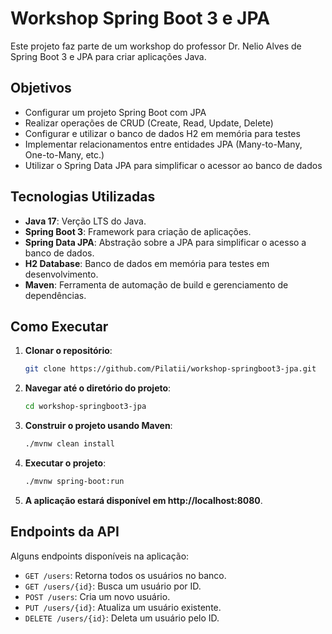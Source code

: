 # Workshop Spring Boot 3 e JPA

Este projeto faz parte de um workshop do professor Dr. Nelio Alves de Spring Boot 3 e JPA para criar aplicações Java.

## Objetivos

- Configurar um projeto Spring Boot com JPA
- Realizar operações de CRUD (Create, Read, Update, Delete)
- Configurar e utilizar o banco de dados H2 em memória para testes
- Implementar relacionamentos entre entidades JPA (Many-to-Many, One-to-Many, etc.)
- Utilizar o Spring Data JPA para simplificar o acessor ao banco de dados

## Tecnologias Utilizadas

- **Java 17**: Verção LTS do Java.
- **Spring Boot 3**: Framework para criação de aplicações.
- **Spring Data JPA**: Abstração sobre a JPA para simplificar o acesso a banco de dados.
- **H2 Database**: Banco de dados em memória para testes em desenvolvimento.
- **Maven**: Ferramenta de automação de build e gerenciamento de dependências.


## Como Executar

1. **Clonar o repositório**:

   ```bash
   git clone https://github.com/Pilatii/workshop-springboot3-jpa.git

2. **Navegar até o diretório do projeto**:

    ```bash
   cd workshop-springboot3-jpa

3. **Construir o projeto usando Maven**:

    ```bash
   ./mvnw clean install

4. **Executar o projeto**:

   ```bash
   ./mvnw spring-boot:run

5. **A aplicação estará disponível em http://localhost:8080**.

## Endpoints da API

Alguns endpoints disponíveis na aplicação:

- `GET /users`: Retorna todos os usuários no banco.
- `GET /users/{id}`: Busca um usuário por ID.
- `POST /users`: Cria um novo usuário.
- `PUT /users/{id}`: Atualiza um usuário existente.
- `DELETE /users/{id}`: Deleta um usuário pelo ID.
